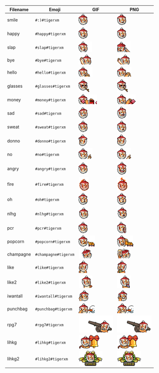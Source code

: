 | Filename | Emoji | GIF | PNG |
| --- | --- | --- | --- |
| smile | `#:)#tigerxm` | ![smile](assets/faces/tigerxm/smile.gif) | ![smile](assets/faces_png/tigerxm/smile.png) |
| happy | `#happy#tigerxm` | ![happy](assets/faces/tigerxm/happy.gif) | ![happy](assets/faces_png/tigerxm/happy.png) |
| slap | `#slap#tigerxm` | ![slap](assets/faces/tigerxm/slap.gif) | ![slap](assets/faces_png/tigerxm/slap.png) |
| bye | `#bye#tigerxm` | ![bye](assets/faces/tigerxm/bye.gif) | ![bye](assets/faces_png/tigerxm/bye.png) |
| hello | `#hello#tigerxm` | ![hello](assets/faces/tigerxm/hello.gif) | ![hello](assets/faces_png/tigerxm/hello.png) |
| glasses | `#glasses#tigerxm` | ![glasses](assets/faces/tigerxm/glasses.gif) | ![glasses](assets/faces_png/tigerxm/glasses.png) |
| money | `#money#tigerxm` | ![money](assets/faces/tigerxm/money.gif) | ![money](assets/faces_png/tigerxm/money.png) |
| sad | `#sad#tigerxm` | ![sad](assets/faces/tigerxm/sad.gif) | ![sad](assets/faces_png/tigerxm/sad.png) |
| sweat | `#sweat#tigerxm` | ![sweat](assets/faces/tigerxm/sweat.gif) | ![sweat](assets/faces_png/tigerxm/sweat.png) |
| donno | `#donno#tigerxm` | ![donno](assets/faces/tigerxm/donno.gif) | ![donno](assets/faces_png/tigerxm/donno.png) |
| no | `#no#tigerxm` | ![no](assets/faces/tigerxm/no.gif) | ![no](assets/faces_png/tigerxm/no.png) |
| angry | `#angry#tigerxm` | ![angry](assets/faces/tigerxm/angry.gif) | ![angry](assets/faces_png/tigerxm/angry.png) |
| fire | `#fire#tigerxm` | ![fire](assets/faces/tigerxm/fire.gif) | ![fire](assets/faces_png/tigerxm/fire.png) |
| oh | `#oh#tigerxm` | ![oh](assets/faces/tigerxm/oh.gif) | ![oh](assets/faces_png/tigerxm/oh.png) |
| nlhg | `#nlhg#tigerxm` | ![nlhg](assets/faces/tigerxm/nlhg.gif) | ![nlhg](assets/faces_png/tigerxm/nlhg.png) |
| pcr | `#pcr#tigerxm` | ![pcr](assets/faces/tigerxm/pcr.gif) | ![pcr](assets/faces_png/tigerxm/pcr.png) |
| popcorn | `#popcorn#tigerxm` | ![popcorn](assets/faces/tigerxm/popcorn.gif) | ![popcorn](assets/faces_png/tigerxm/popcorn.png) |
| champagne | `#champagne#tigerxm` | ![champagne](assets/faces/tigerxm/champagne.gif) | ![champagne](assets/faces_png/tigerxm/champagne.png) |
| like | `#like#tigerxm` | ![like](assets/faces/tigerxm/like.gif) | ![like](assets/faces_png/tigerxm/like.png) |
| like2 | `#like2#tigerxm` | ![like2](assets/faces/tigerxm/like2.gif) | ![like2](assets/faces_png/tigerxm/like2.png) |
| iwantall | `#iwantall#tigerxm` | ![iwantall](assets/faces/tigerxm/iwantall.gif) | ![iwantall](assets/faces_png/tigerxm/iwantall.png) |
| punchbag | `#punchbag#tigerxm` | ![punchbag](assets/faces/tigerxm/punchbag.gif) | ![punchbag](assets/faces_png/tigerxm/punchbag.png) |
| rpg7 | `#rpg7#tigerxm` | ![rpg7](assets/faces/tigerxm/rpg7.gif) | ![rpg7](assets/faces_png/tigerxm/rpg7.png) |
| lihkg | `#lihkg#tigerxm` | ![lihkg](assets/faces/tigerxm/lihkg.gif) | ![lihkg](assets/faces_png/tigerxm/lihkg.png) |
| lihkg2 | `#lihkg2#tigerxm` | ![lihkg2](assets/faces/tigerxm/lihkg2.gif) | ![lihkg2](assets/faces_png/tigerxm/lihkg2.png) |
